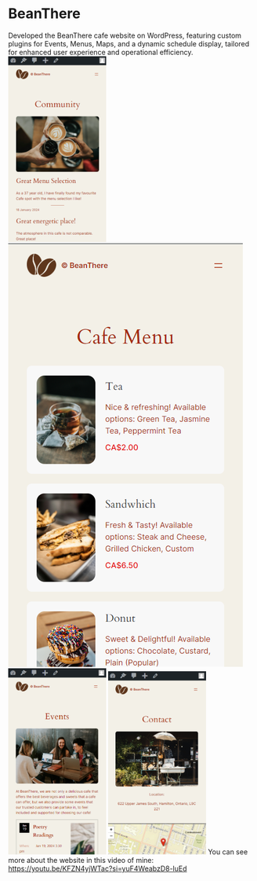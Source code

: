 # BeanThere
Developed the BeanThere cafe website on WordPress, featuring custom plugins for Events, Menus, Maps, and a dynamic schedule display, tailored for enhanced user experience and operational efficiency.
<img src="community.png" width="200">
<img src="Screenshot 2024-04-29 202615.png" width>
<img src="events.png" width="200">
<img src="contact.png" width="200">
You can see more about the website in this video of mine: https://youtu.be/KFZN4yjWTac?si=yuF4WeabzD8-luEd

